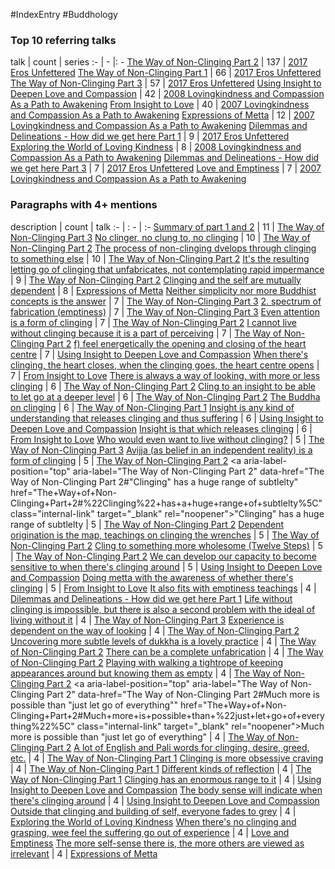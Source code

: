 #IndexEntry #Buddhology

### Top 10 referring talks
talk | count | series
:- | - |: -
<a data-href="The Way of Non-Clinging Part 2" href="The+Way+of+Non-Clinging+Part+2" class="internal-link" target="_blank" rel="noopener">The Way of Non-Clinging Part 2</a> | 137 | <a data-href="2017 Eros Unfettered" href="2017+Eros+Unfettered" class="internal-link" target="_blank" rel="noopener">2017 Eros Unfettered</a>
<a data-href="The Way of Non-Clinging Part 1" href="The+Way+of+Non-Clinging+Part+1" class="internal-link" target="_blank" rel="noopener">The Way of Non-Clinging Part 1</a> | 66 | <a data-href="2017 Eros Unfettered" href="2017+Eros+Unfettered" class="internal-link" target="_blank" rel="noopener">2017 Eros Unfettered</a>
<a data-href="The Way of Non-Clinging Part 3" href="The+Way+of+Non-Clinging+Part+3" class="internal-link" target="_blank" rel="noopener">The Way of Non-Clinging Part 3</a> | 57 | <a data-href="2017 Eros Unfettered" href="2017+Eros+Unfettered" class="internal-link" target="_blank" rel="noopener">2017 Eros Unfettered</a>
<a data-href="Using Insight to Deepen Love and Compassion" href="Using+Insight+to+Deepen+Love+and+Compassion" class="internal-link" target="_blank" rel="noopener">Using Insight to Deepen Love and Compassion</a> | 42 | <a data-href="2008 Lovingkindness and Compassion As a Path to Awakening" href="2008+Lovingkindness+and+Compassion+As+a+Path+to+Awakening" class="internal-link" target="_blank" rel="noopener">2008 Lovingkindness and Compassion As a Path to Awakening</a>
<a data-href="From Insight to Love" href="From+Insight+to+Love" class="internal-link" target="_blank" rel="noopener">From Insight to Love</a> | 40 | <a data-href="2007 Lovingkindness and Compassion As a Path to Awakening" href="2007+Lovingkindness+and+Compassion+As+a+Path+to+Awakening" class="internal-link" target="_blank" rel="noopener">2007 Lovingkindness and Compassion As a Path to Awakening</a>
<a data-href="Expressions of Metta" href="Expressions+of+Metta" class="internal-link" target="_blank" rel="noopener">Expressions of Metta</a> | 12 | <a data-href="2007 Lovingkindness and Compassion As a Path to Awakening" href="2007+Lovingkindness+and+Compassion+As+a+Path+to+Awakening" class="internal-link" target="_blank" rel="noopener">2007 Lovingkindness and Compassion As a Path to Awakening</a>
<a data-href="Dilemmas and Delineations - How did we get here Part 1" href="Dilemmas+and+Delineations+-+How+did+we+get+here+Part+1" class="internal-link" target="_blank" rel="noopener">Dilemmas and Delineations - How did we get here Part 1</a> | 9 | <a data-href="2017 Eros Unfettered" href="2017+Eros+Unfettered" class="internal-link" target="_blank" rel="noopener">2017 Eros Unfettered</a>
<a data-href="Exploring the World of Loving Kindness" href="Exploring+the+World+of+Loving+Kindness" class="internal-link" target="_blank" rel="noopener">Exploring the World of Loving Kindness</a> | 8 | <a data-href="2008 Lovingkindness and Compassion As a Path to Awakening" href="2008+Lovingkindness+and+Compassion+As+a+Path+to+Awakening" class="internal-link" target="_blank" rel="noopener">2008 Lovingkindness and Compassion As a Path to Awakening</a>
<a data-href="Dilemmas and Delineations - How did we get here Part 3" href="Dilemmas+and+Delineations+-+How+did+we+get+here+Part+3" class="internal-link" target="_blank" rel="noopener">Dilemmas and Delineations - How did we get here Part 3</a> | 7 | <a data-href="2017 Eros Unfettered" href="2017+Eros+Unfettered" class="internal-link" target="_blank" rel="noopener">2017 Eros Unfettered</a>
<a data-href="Love and Emptiness" href="Love+and+Emptiness" class="internal-link" target="_blank" rel="noopener">Love and Emptiness</a> | 7 | <a data-href="2007 Lovingkindness and Compassion As a Path to Awakening" href="2007+Lovingkindness+and+Compassion+As+a+Path+to+Awakening" class="internal-link" target="_blank" rel="noopener">2007 Lovingkindness and Compassion As a Path to Awakening</a>

### Paragraphs with 4+ mentions
description | count | talk
:- | : - | :-
<a aria-label-position="top" aria-label="The Way of Non-Clinging Part 3" data-href="The Way of Non-Clinging Part 3#Summary of part 1 and 2\" href="The+Way+of+Non-Clinging+Part+3#Summary+of+part+1+and+2%5C" class="internal-link" target="_blank" rel="noopener">Summary of part 1 and 2</a> | 11 | <a data-href="The Way of Non-Clinging Part 3" href="The+Way+of+Non-Clinging+Part+3" class="internal-link" target="_blank" rel="noopener">The Way of Non-Clinging Part 3</a>
<a aria-label-position="top" aria-label="The Way of Non-Clinging Part 2" data-href="The Way of Non-Clinging Part 2#No clinger no clung to no clinging\" href="The+Way+of+Non-Clinging+Part+2#No+clinger+no+clung+to+no+clinging%5C" class="internal-link" target="_blank" rel="noopener">No clinger, no clung to, no clinging</a> | 10 | <a data-href="The Way of Non-Clinging Part 2" href="The+Way+of+Non-Clinging+Part+2" class="internal-link" target="_blank" rel="noopener">The Way of Non-Clinging Part 2</a>
<a aria-label-position="top" aria-label="The Way of Non-Clinging Part 2" data-href="The Way of Non-Clinging Part 2#The process of non-clinging dvelops through clinging to something else\" href="The+Way+of+Non-Clinging+Part+2#The+process+of+non-clinging+dvelops+through+clinging+to+something+else%5C" class="internal-link" target="_blank" rel="noopener">The process of non-clinging dvelops through clinging to something else</a> | 10 | <a data-href="The Way of Non-Clinging Part 2" href="The+Way+of+Non-Clinging+Part+2" class="internal-link" target="_blank" rel="noopener">The Way of Non-Clinging Part 2</a>
<a aria-label-position="top" aria-label="The Way of Non-Clinging Part 2" data-href="The Way of Non-Clinging Part 2#It's the resulting letting go of clinging that unfabricates not contemplating rapid impermance\" href="The+Way+of+Non-Clinging+Part+2#It%27s+the+resulting+letting+go+of+clinging+that+unfabricates+not+contemplating+rapid+impermance%5C" class="internal-link" target="_blank" rel="noopener">It&#x27;s the resulting letting go of clinging that unfabricates, not contemplating rapid impermance</a> | 9 | <a data-href="The Way of Non-Clinging Part 2" href="The+Way+of+Non-Clinging+Part+2" class="internal-link" target="_blank" rel="noopener">The Way of Non-Clinging Part 2</a>
<a aria-label-position="top" aria-label="Expressions of Metta" data-href="Expressions of Metta#Clinging and the self are mutually dependent\" href="Expressions+of+Metta#Clinging+and+the+self+are+mutually+dependent%5C" class="internal-link" target="_blank" rel="noopener">Clinging and the self are mutually dependent</a> | 8 | <a data-href="Expressions of Metta" href="Expressions+of+Metta" class="internal-link" target="_blank" rel="noopener">Expressions of Metta</a>
<a aria-label-position="top" aria-label="The Way of Non-Clinging Part 3" data-href="The Way of Non-Clinging Part 3#Neither simplicity nor more Buddhist concepts is the answer\" href="The+Way+of+Non-Clinging+Part+3#Neither+simplicity+nor+more+Buddhist+concepts+is+the+answer%5C" class="internal-link" target="_blank" rel="noopener">Neither simplicity nor more Buddhist concepts is the answer</a> | 7 | <a data-href="The Way of Non-Clinging Part 3" href="The+Way+of+Non-Clinging+Part+3" class="internal-link" target="_blank" rel="noopener">The Way of Non-Clinging Part 3</a>
<a aria-label-position="top" aria-label="The Way of Non-Clinging Part 3" data-href="The Way of Non-Clinging Part 3#2 spectrum of fabrication emptiness\" href="The+Way+of+Non-Clinging+Part+3#2+spectrum+of+fabrication+emptiness%5C" class="internal-link" target="_blank" rel="noopener">2. spectrum of fabrication (emptiness)</a> | 7 | <a data-href="The Way of Non-Clinging Part 3" href="The+Way+of+Non-Clinging+Part+3" class="internal-link" target="_blank" rel="noopener">The Way of Non-Clinging Part 3</a>
<a aria-label-position="top" aria-label="The Way of Non-Clinging Part 2" data-href="The Way of Non-Clinging Part 2#Even attention is a form of clinging\" href="The+Way+of+Non-Clinging+Part+2#Even+attention+is+a+form+of+clinging%5C" class="internal-link" target="_blank" rel="noopener">Even attention is a form of clinging</a> | 7 | <a data-href="The Way of Non-Clinging Part 2" href="The+Way+of+Non-Clinging+Part+2" class="internal-link" target="_blank" rel="noopener">The Way of Non-Clinging Part 2</a>
<a aria-label-position="top" aria-label="The Way of Non-Clinging Part 2" data-href="The Way of Non-Clinging Part 2#I cannot live without clinging because it is a part of perceiving\" href="The+Way+of+Non-Clinging+Part+2#I+cannot+live+without+clinging+because+it+is+a+part+of+perceiving%5C" class="internal-link" target="_blank" rel="noopener">I cannot live without clinging because it is a part of perceiving</a> | 7 | <a data-href="The Way of Non-Clinging Part 2" href="The+Way+of+Non-Clinging+Part+2" class="internal-link" target="_blank" rel="noopener">The Way of Non-Clinging Part 2</a>
<a aria-label-position="top" aria-label="Using Insight to Deepen Love and Compassion" data-href="Using Insight to Deepen Love and Compassion#f feel energetically the opening and closing of the heart centre\" href="Using+Insight+to+Deepen+Love+and+Compassion#f+feel+energetically+the+opening+and+closing+of+the+heart+centre%5C" class="internal-link" target="_blank" rel="noopener">f) feel energetically the opening and closing of the heart centre</a> | 7 | <a data-href="Using Insight to Deepen Love and Compassion" href="Using+Insight+to+Deepen+Love+and+Compassion" class="internal-link" target="_blank" rel="noopener">Using Insight to Deepen Love and Compassion</a>
<a aria-label-position="top" aria-label="From Insight to Love" data-href="From Insight to Love#When there's clinging the heart closes when the clinging goes the heart centre opens\" href="From+Insight+to+Love#When+there%27s+clinging+the+heart+closes+when+the+clinging+goes+the+heart+centre+opens%5C" class="internal-link" target="_blank" rel="noopener">When there&#x27;s clinging, the heart closes, when the clinging goes, the heart centre opens</a> | 7 | <a data-href="From Insight to Love" href="From+Insight+to+Love" class="internal-link" target="_blank" rel="noopener">From Insight to Love</a>
<a aria-label-position="top" aria-label="The Way of Non-Clinging Part 2" data-href="The Way of Non-Clinging Part 2#There is always a way of looking with more or less clinging\" href="The+Way+of+Non-Clinging+Part+2#There+is+always+a+way+of+looking+with+more+or+less+clinging%5C" class="internal-link" target="_blank" rel="noopener">There is always a way of looking, with more or less clinging</a> | 6 | <a data-href="The Way of Non-Clinging Part 2" href="The+Way+of+Non-Clinging+Part+2" class="internal-link" target="_blank" rel="noopener">The Way of Non-Clinging Part 2</a>
<a aria-label-position="top" aria-label="The Way of Non-Clinging Part 2" data-href="The Way of Non-Clinging Part 2#Cling to an insight to be able to let go at a deeper level\" href="The+Way+of+Non-Clinging+Part+2#Cling+to+an+insight+to+be+able+to+let+go+at+a+deeper+level%5C" class="internal-link" target="_blank" rel="noopener">Cling to an insight to be able to let go at a deeper level</a> | 6 | <a data-href="The Way of Non-Clinging Part 2" href="The+Way+of+Non-Clinging+Part+2" class="internal-link" target="_blank" rel="noopener">The Way of Non-Clinging Part 2</a>
<a aria-label-position="top" aria-label="The Way of Non-Clinging Part 1" data-href="The Way of Non-Clinging Part 1#The Buddha on clinging\" href="The+Way+of+Non-Clinging+Part+1#The+Buddha+on+clinging%5C" class="internal-link" target="_blank" rel="noopener">The Buddha on clinging</a> | 6 | <a data-href="The Way of Non-Clinging Part 1" href="The+Way+of+Non-Clinging+Part+1" class="internal-link" target="_blank" rel="noopener">The Way of Non-Clinging Part 1</a>
<a aria-label-position="top" aria-label="Using Insight to Deepen Love and Compassion" data-href="Using Insight to Deepen Love and Compassion#Insight is any kind of understanding that releases clinging and thus suffering\" href="Using+Insight+to+Deepen+Love+and+Compassion#Insight+is+any+kind+of+understanding+that+releases+clinging+and+thus+suffering%5C" class="internal-link" target="_blank" rel="noopener">Insight is any kind of understanding that releases clinging and thus suffering</a> | 6 | <a data-href="Using Insight to Deepen Love and Compassion" href="Using+Insight+to+Deepen+Love+and+Compassion" class="internal-link" target="_blank" rel="noopener">Using Insight to Deepen Love and Compassion</a>
<a aria-label-position="top" aria-label="From Insight to Love" data-href="From Insight to Love#Insight is that which releases clinging\" href="From+Insight+to+Love#Insight+is+that+which+releases+clinging%5C" class="internal-link" target="_blank" rel="noopener">Insight is that which releases clinging</a> | 6 | <a data-href="From Insight to Love" href="From+Insight+to+Love" class="internal-link" target="_blank" rel="noopener">From Insight to Love</a>
<a aria-label-position="top" aria-label="The Way of Non-Clinging Part 3" data-href="The Way of Non-Clinging Part 3#Who would even want to live without clinging\" href="The+Way+of+Non-Clinging+Part+3#Who+would+even+want+to+live+without+clinging%5C" class="internal-link" target="_blank" rel="noopener">Who would even want to live without clinging?</a> | 5 | <a data-href="The Way of Non-Clinging Part 3" href="The+Way+of+Non-Clinging+Part+3" class="internal-link" target="_blank" rel="noopener">The Way of Non-Clinging Part 3</a>
<a aria-label-position="top" aria-label="The Way of Non-Clinging Part 2" data-href="The Way of Non-Clinging Part 2#Avijja as belief in an independent reality is a form of clinging\" href="The+Way+of+Non-Clinging+Part+2#Avijja+as+belief+in+an+independent+reality+is+a+form+of+clinging%5C" class="internal-link" target="_blank" rel="noopener">Avijja (as belief in an independent reality) is a form of clinging</a> | 5 | <a data-href="The Way of Non-Clinging Part 2" href="The+Way+of+Non-Clinging+Part+2" class="internal-link" target="_blank" rel="noopener">The Way of Non-Clinging Part 2</a>
<a aria-label-position="top" aria-label="The Way of Non-Clinging Part 2" data-href="The Way of Non-Clinging Part 2#"Clinging" has a huge range of subtlelty\" href="The+Way+of+Non-Clinging+Part+2#%22Clinging%22+has+a+huge+range+of+subtlelty%5C" class="internal-link" target="_blank" rel="noopener">&quot;Clinging&quot; has a huge range of subtlelty</a> | 5 | <a data-href="The Way of Non-Clinging Part 2" href="The+Way+of+Non-Clinging+Part+2" class="internal-link" target="_blank" rel="noopener">The Way of Non-Clinging Part 2</a>
<a aria-label-position="top" aria-label="The Way of Non-Clinging Part 2" data-href="The Way of Non-Clinging Part 2#Dependent origination is the map teachings on clinging the wrenches\" href="The+Way+of+Non-Clinging+Part+2#Dependent+origination+is+the+map+teachings+on+clinging+the+wrenches%5C" class="internal-link" target="_blank" rel="noopener">Dependent origination is the map, teachings on clinging the wrenches</a> | 5 | <a data-href="The Way of Non-Clinging Part 2" href="The+Way+of+Non-Clinging+Part+2" class="internal-link" target="_blank" rel="noopener">The Way of Non-Clinging Part 2</a>
<a aria-label-position="top" aria-label="The Way of Non-Clinging Part 2" data-href="The Way of Non-Clinging Part 2#Cling to something more wholesome Twelve Steps\" href="The+Way+of+Non-Clinging+Part+2#Cling+to+something+more+wholesome+Twelve+Steps%5C" class="internal-link" target="_blank" rel="noopener">Cling to something more wholesome (Twelve Steps)</a> | 5 | <a data-href="The Way of Non-Clinging Part 2" href="The+Way+of+Non-Clinging+Part+2" class="internal-link" target="_blank" rel="noopener">The Way of Non-Clinging Part 2</a>
<a aria-label-position="top" aria-label="Using Insight to Deepen Love and Compassion" data-href="Using Insight to Deepen Love and Compassion#We can develop our capacity to become sensitive to when there's clinging around\" href="Using+Insight+to+Deepen+Love+and+Compassion#We+can+develop+our+capacity+to+become+sensitive+to+when+there%27s+clinging+around%5C" class="internal-link" target="_blank" rel="noopener">We can develop our capacity to become sensitive to when there&#x27;s clinging around</a> | 5 | <a data-href="Using Insight to Deepen Love and Compassion" href="Using+Insight+to+Deepen+Love+and+Compassion" class="internal-link" target="_blank" rel="noopener">Using Insight to Deepen Love and Compassion</a>
<a aria-label-position="top" aria-label="From Insight to Love" data-href="From Insight to Love#Doing metta with the awareness of whether there's clinging\" href="From+Insight+to+Love#Doing+metta+with+the+awareness+of+whether+there%27s+clinging%5C" class="internal-link" target="_blank" rel="noopener">Doing metta with the awareness of whether there&#x27;s clinging</a> | 5 | <a data-href="From Insight to Love" href="From+Insight+to+Love" class="internal-link" target="_blank" rel="noopener">From Insight to Love</a>
<a aria-label-position="top" aria-label="Dilemmas and Delineations - How did we get here Part 1" data-href="Dilemmas and Delineations - How did we get here Part 1#It also fits with emptiness teachings\" href="Dilemmas+and+Delineations+-+How+did+we+get+here+Part+1#It+also+fits+with+emptiness+teachings%5C" class="internal-link" target="_blank" rel="noopener">It also fits with emptiness teachings</a> | 4 | <a data-href="Dilemmas and Delineations - How did we get here Part 1" href="Dilemmas+and+Delineations+-+How+did+we+get+here+Part+1" class="internal-link" target="_blank" rel="noopener">Dilemmas and Delineations - How did we get here Part 1</a>
<a aria-label-position="top" aria-label="The Way of Non-Clinging Part 3" data-href="The Way of Non-Clinging Part 3#Life without clinging is impossible but there is also a second problem with the ideal of living without it\" href="The+Way+of+Non-Clinging+Part+3#Life+without+clinging+is+impossible+but+there+is+also+a+second+problem+with+the+ideal+of+living+without+it%5C" class="internal-link" target="_blank" rel="noopener">Life without clinging is impossible, but there is also a second problem with the ideal of living without it</a> | 4 | <a data-href="The Way of Non-Clinging Part 3" href="The+Way+of+Non-Clinging+Part+3" class="internal-link" target="_blank" rel="noopener">The Way of Non-Clinging Part 3</a>
<a aria-label-position="top" aria-label="The Way of Non-Clinging Part 2" data-href="The Way of Non-Clinging Part 2#Experience is dependent on the way of looking\" href="The+Way+of+Non-Clinging+Part+2#Experience+is+dependent+on+the+way+of+looking%5C" class="internal-link" target="_blank" rel="noopener">Experience is dependent on the way of looking</a> | 4 | <a data-href="The Way of Non-Clinging Part 2" href="The+Way+of+Non-Clinging+Part+2" class="internal-link" target="_blank" rel="noopener">The Way of Non-Clinging Part 2</a>
<a aria-label-position="top" aria-label="The Way of Non-Clinging Part 2" data-href="The Way of Non-Clinging Part 2#Uncovering more subtle levels of dukkha is a lovely practice\" href="The+Way+of+Non-Clinging+Part+2#Uncovering+more+subtle+levels+of+dukkha+is+a+lovely+practice%5C" class="internal-link" target="_blank" rel="noopener">Uncovering more subtle levels of dukkha is a lovely practice</a> | 4 | <a data-href="The Way of Non-Clinging Part 2" href="The+Way+of+Non-Clinging+Part+2" class="internal-link" target="_blank" rel="noopener">The Way of Non-Clinging Part 2</a>
<a aria-label-position="top" aria-label="The Way of Non-Clinging Part 2" data-href="The Way of Non-Clinging Part 2#There can be a complete unfabrication\" href="The+Way+of+Non-Clinging+Part+2#There+can+be+a+complete+unfabrication%5C" class="internal-link" target="_blank" rel="noopener">There can be a complete unfabrication</a> | 4 | <a data-href="The Way of Non-Clinging Part 2" href="The+Way+of+Non-Clinging+Part+2" class="internal-link" target="_blank" rel="noopener">The Way of Non-Clinging Part 2</a>
<a aria-label-position="top" aria-label="The Way of Non-Clinging Part 2" data-href="The Way of Non-Clinging Part 2#Playing with walking a tightrope of keeping appearances around but knowing them as empty\" href="The+Way+of+Non-Clinging+Part+2#Playing+with+walking+a+tightrope+of+keeping+appearances+around+but+knowing+them+as+empty%5C" class="internal-link" target="_blank" rel="noopener">Playing with walking a tightrope of keeping appearances around but knowing them as empty</a> | 4 | <a data-href="The Way of Non-Clinging Part 2" href="The+Way+of+Non-Clinging+Part+2" class="internal-link" target="_blank" rel="noopener">The Way of Non-Clinging Part 2</a>
<a aria-label-position="top" aria-label="The Way of Non-Clinging Part 2" data-href="The Way of Non-Clinging Part 2#Much more is possible than "just let go of everything"\" href="The+Way+of+Non-Clinging+Part+2#Much+more+is+possible+than+%22just+let+go+of+everything%22%5C" class="internal-link" target="_blank" rel="noopener">Much more is possible than &quot;just let go of everything&quot;</a> | 4 | <a data-href="The Way of Non-Clinging Part 2" href="The+Way+of+Non-Clinging+Part+2" class="internal-link" target="_blank" rel="noopener">The Way of Non-Clinging Part 2</a>
<a aria-label-position="top" aria-label="The Way of Non-Clinging Part 1" data-href="The Way of Non-Clinging Part 1#A lot of English and Pali words for clinging desire greed etc \" href="The+Way+of+Non-Clinging+Part+1#A+lot+of+English+and+Pali+words+for+clinging+desire+greed+etc+%5C" class="internal-link" target="_blank" rel="noopener">A lot of English and Pali words for clinging, desire, greed, etc.</a> | 4 | <a data-href="The Way of Non-Clinging Part 1" href="The+Way+of+Non-Clinging+Part+1" class="internal-link" target="_blank" rel="noopener">The Way of Non-Clinging Part 1</a>
<a aria-label-position="top" aria-label="The Way of Non-Clinging Part 1" data-href="The Way of Non-Clinging Part 1#Clinging is more obsessive craving\" href="The+Way+of+Non-Clinging+Part+1#Clinging+is+more+obsessive+craving%5C" class="internal-link" target="_blank" rel="noopener">Clinging is more obsessive craving</a> | 4 | <a data-href="The Way of Non-Clinging Part 1" href="The+Way+of+Non-Clinging+Part+1" class="internal-link" target="_blank" rel="noopener">The Way of Non-Clinging Part 1</a>
<a aria-label-position="top" aria-label="The Way of Non-Clinging Part 1" data-href="The Way of Non-Clinging Part 1#Different kinds of reflection\" href="The+Way+of+Non-Clinging+Part+1#Different+kinds+of+reflection%5C" class="internal-link" target="_blank" rel="noopener">Different kinds of reflection</a> | 4 | <a data-href="The Way of Non-Clinging Part 1" href="The+Way+of+Non-Clinging+Part+1" class="internal-link" target="_blank" rel="noopener">The Way of Non-Clinging Part 1</a>
<a aria-label-position="top" aria-label="Using Insight to Deepen Love and Compassion" data-href="Using Insight to Deepen Love and Compassion#Clinging has an enormous range to it\" href="Using+Insight+to+Deepen+Love+and+Compassion#Clinging+has+an+enormous+range+to+it%5C" class="internal-link" target="_blank" rel="noopener">Clinging has an enormous range to it</a> | 4 | <a data-href="Using Insight to Deepen Love and Compassion" href="Using+Insight+to+Deepen+Love+and+Compassion" class="internal-link" target="_blank" rel="noopener">Using Insight to Deepen Love and Compassion</a>
<a aria-label-position="top" aria-label="Using Insight to Deepen Love and Compassion" data-href="Using Insight to Deepen Love and Compassion#The body sense will indicate when there's clinging around\" href="Using+Insight+to+Deepen+Love+and+Compassion#The+body+sense+will+indicate+when+there%27s+clinging+around%5C" class="internal-link" target="_blank" rel="noopener">The body sense will indicate when there&#x27;s clinging around</a> | 4 | <a data-href="Using Insight to Deepen Love and Compassion" href="Using+Insight+to+Deepen+Love+and+Compassion" class="internal-link" target="_blank" rel="noopener">Using Insight to Deepen Love and Compassion</a>
<a aria-label-position="top" aria-label="Exploring the World of Loving Kindness" data-href="Exploring the World of Loving Kindness#Outside that clinging and building of self everyone fades to grey\" href="Exploring+the+World+of+Loving+Kindness#Outside+that+clinging+and+building+of+self+everyone+fades+to+grey%5C" class="internal-link" target="_blank" rel="noopener">Outside that clinging and building of self, everyone fades to grey</a> | 4 | <a data-href="Exploring the World of Loving Kindness" href="Exploring+the+World+of+Loving+Kindness" class="internal-link" target="_blank" rel="noopener">Exploring the World of Loving Kindness</a>
<a aria-label-position="top" aria-label="Love and Emptiness" data-href="Love and Emptiness#When there's no clinging and grasping wee feel the suffering go out of experience\" href="Love+and+Emptiness#When+there%27s+no+clinging+and+grasping+wee+feel+the+suffering+go+out+of+experience%5C" class="internal-link" target="_blank" rel="noopener">When there&#x27;s no clinging and grasping, wee feel the suffering go out of experience</a> | 4 | <a data-href="Love and Emptiness" href="Love+and+Emptiness" class="internal-link" target="_blank" rel="noopener">Love and Emptiness</a>
<a aria-label-position="top" aria-label="Expressions of Metta" data-href="Expressions of Metta#The more self-sense there is the more others are viewed as irrelevant\" href="Expressions+of+Metta#The+more+self-sense+there+is+the+more+others+are+viewed+as+irrelevant%5C" class="internal-link" target="_blank" rel="noopener">The more self-sense there is, the more others are viewed as irrelevant</a> | 4 | <a data-href="Expressions of Metta" href="Expressions+of+Metta" class="internal-link" target="_blank" rel="noopener">Expressions of Metta</a>

